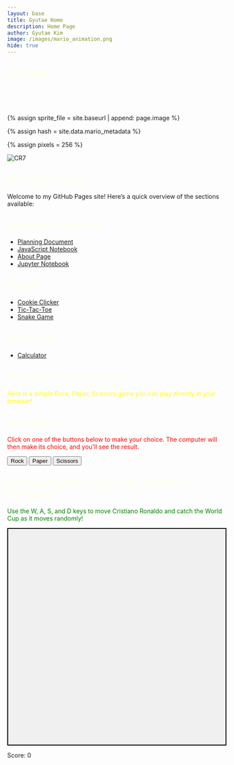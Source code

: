 ```yaml
---
layout: base
title: Gyutae Home 
description: Home Page
author: Gyutae Kim
image: /images/mario_animation.png
hide: true
---
```


## welcome 

<style>

.typewriter h1 {
  overflow: hidden; /* Ensures the content is not revealed until the animation */
  font-family: Monospace;
  border-right: .015em solid orange; /* The typwriter cursor */
  white-space: nowrap; /* Keeps the content on a single line */
  margin: 0 auto; /* Gives that scrolling effect as the typing happens */
  letter-spacing: 0.015em; /* Adjust as needed */
  animation: 
    typing 15.0s steps(30, end) forwards,
    blink-caret 1s step-end infinite;
  animation-delay: 0ms;
  animation-fill-mode: both;
  color: #000000
}

/* The typing effect */
@keyframes typing {
  0% {
    width: 0;
  }
  25%, 50%, 75% {
    width: 100%;
  }
  100% {
    width: 100%;
  }
}
/* The typewriter cursor effect */
@keyframes blink-caret {
  from, to { border-color: transparent }
  50% { border-color: white; }
}

h2 {
    color: #FFFFEE;
}

h1 {
  color: #FFFFFF
}

h1:hover {
  font-size: 32px;
}
</style>

<script>
  document.addEventListener("DOMContentLoaded", function() {
  setTimeout(function() {
      document.querySelector("body").classList.add("loaded");
  }, 2000)
});
</script>

<!-- <script>
document.addEventListener("DOMContentLoaded", function() {
  const words = ["Welcome", "to", "Srijan's", "Blog"];
  let wordIndex = 0;
  
  function updateWord() {
    const titleElement = document.querySelector(".typewriter h1");
    titleElement.textContent = words[wordIndex];
    wordIndex = (wordIndex + 1) % words.length;
  }

  setInterval(updateWord, 1); // Change word every 3.5 seconds
});
</script> -->

<div class="typewriter">
    <h1>Good Morning or night, Welcome to Gyutae's Blog</h1>
</div>

<br>

<!-- Liquid:  statements -->

<!--- Concatenation of site URL to frontmatter image  --->
{% assign sprite_file = site.baseurl | append: page.image %}
<!--- Has is a list variable containing mario metadata for sprite --->
{% assign hash = site.data.mario_metadata %}  
<!--- Size width/height of Sprit images --->
{% assign pixels = 256 %}

<!--- HTML for page contains <p> tag named "Mario" and class properties for a "sprite"  -->

<p id="mario" class="sprite"></p>
  
<!--- Embedded Cascading Style Sheet (CSS) rules, 
        define how HTML elements look 
--->
<style>

  /*CSS style rules for the id and class of the sprite...
  */
  .sprite {
    height: {{pixels}}px;
    width: {{pixels}}px;
    background-image: url('{{sprite_file}}');
    background-repeat: no-repeat;
  }

  /*background position of sprite element
  */
  #mario {
    background-position: calc({{animations[0].col}} * {{pixels}} * -1px) calc({{animations[0].row}} * {{pixels}}* -1px);
  }
</style>

<!--- Embedded executable code--->
<script>
  ////////// convert YML hash to javascript key:value objects /////////

  var mario_metadata = {}; //key, value object
  {% for key in hash %}  
  
  var key = "{{key | first}}"  //key
  var values = {} //values object
  values["row"] = {{key.row}}
  values["col"] = {{key.col}}
  values["frames"] = {{key.frames}}
  mario_metadata[key] = values; //key with values added

  {% endfor %}

  ////////// game object for player /////////

  class Mario {
    constructor(meta_data) {
      this.tID = null;  //capture setInterval() task ID
      this.positionX = 0;  // current position of sprite in X direction
      this.currentSpeed = 0;
      this.marioElement = document.getElementById("mario"); //HTML element of sprite
      this.pixels = {{pixels}}; //pixel offset of images in the sprite, set by liquid constant
      this.interval = 100; //animation time interval
      this.obj = meta_data;
      this.marioElement.style.position = "absolute";
    }

    animate(obj, speed) {
      let frame = 0;
      const row = obj.row * this.pixels;
      this.currentSpeed = speed;

      this.tID = setInterval(() => {
        const col = (frame + obj.col) * this.pixels;
        this.marioElement.style.backgroundPosition = `-${col}px -${row}px`;
        this.marioElement.style.left = `${this.positionX}px`;

        this.positionX += speed;
        frame = (frame + 1) % obj.frames;

        const viewportWidth = window.innerWidth;
        if (this.positionX > viewportWidth - this.pixels) {
          document.documentElement.scrollLeft = this.positionX - viewportWidth + this.pixels;
        }
      }, this.interval);
    }

    startWalking() {
      this.stopAnimate();
      this.animate(this.obj["Walk"], 3);
    }

    startRunning() {
      this.stopAnimate();
      this.animate(this.obj["Run1"], 6);
    }

    startPuffing() {
      this.stopAnimate();
      this.animate(this.obj["Puff"], 0);
    }

    startCheering() {
      this.stopAnimate();
      this.animate(this.obj["Cheer"], 0);
    }

    startFlipping() {
      this.stopAnimate();
      this.animate(this.obj["Flip"], 0);
    }

    startResting() {
      this.stopAnimate();
      this.animate(this.obj["Rest"], 0);
    }

    stopAnimate() {
      clearInterval(this.tID);
    }
  }

  const mario = new Mario(mario_metadata);

  ////////// event control /////////

  window.addEventListener("keydown", (event) => {
    if (event.key === "ArrowRight") {
      event.preventDefault();
      if (event.repeat) {
        mario.startCheering();
      } else {
        if (mario.currentSpeed === 0) {
          mario.startWalking();
        } else if (mario.currentSpeed === 3) {
          mario.startRunning();
        }
      }
    } else if (event.key === "ArrowLeft") {
      event.preventDefault();
      if (event.repeat) {
        mario.stopAnimate();
      } else {
        mario.startPuffing();
      }
    }
  });

  //touch events that enable animations
  window.addEventListener("touchstart", (event) => {
    event.preventDefault(); // prevent default browser action
    if (event.touches[0].clientX > window.innerWidth / 2) {
      // move right
      if (currentSpeed === 0) { // if at rest, go to walking
        mario.startWalking();
      } else if (currentSpeed === 3) { // if walking, go to running
        mario.startRunning();
      }
    } else {
      // move left
      mario.startPuffing();
    }
  });

  //stop animation on window blur
  window.addEventListener("blur", () => {
    mario.stopAnimate();
  });

  //start animation on window focus
  window.addEventListener("focus", () => {
     mario.startFlipping();
  });

  //start animation on page load or page refresh
  document.addEventListener("DOMContentLoaded", () => {
    // adjust sprite size for high pixel density devices
    const scale = window.devicePixelRatio;
    const sprite = document.querySelector(".sprite");
    sprite.style.transform = `scale(${0.2 * scale})`;
    mario.startResting();
  });

</script>




![CR7](images/Cristiano-Ronaldo.avif)


## My GitHub Pages

Welcome to my GitHub Pages site! Here’s a quick overview of the sections available:

## Notebooks Submenu

- [Planning Document]({{site.baseurl}}/plans/sprint1)
- [JavaScript Notebook]({{site.baseurl}}/jscell/sprint1)
- [About Page]({{site.baseurl}}/about/sprint1)
- [Jupyter Notebook]({{site.baseurl}}/2024/09/16/jupyter_IPYNB_2_.html)

## Games

- [Cookie Clicker]({{site.baseurl}}/cookieclicker/sprint1)
- [Tic-Tac-Toe]({{site.baseurl}}/tictactoe/sprint1)
- [Snake Game]({{site.baseurl}}/snake/sprint1)

## Other Stuff

- [Calculator]({{site.baseurl}}/binarycalculator/sprint1)


<link rel="stylesheet" href="/assets/css/custom.css">

## Rock Paper Scissors Game

<span style="color: yellow;">Here is a simple Rock, Paper, Scissors game you can play directly in your browser!</span>

## Instructions

<span style="color: red;">Click on one of the buttons below to make your choice. The computer will then make its choice, and you'll see the result.</span>

<div id="game">
    <button onclick="play('rock')">Rock</button>
    <button onclick="play('paper')">Paper</button>
    <button onclick="play('scissors')">Scissors</button>
</div>

<p id="result"></p>

<script>
function play(userChoice) {
    const choices = ['rock', 'paper', 'scissors'];
    const computerChoice = choices[Math.floor(Math.random() * 3)];
    
    let result = '';
    
    if (userChoice === computerChoice) {
        result = 'It\'s a tie!';
    } else if (
        (userChoice === 'rock' && computerChoice === 'scissors') ||
        (userChoice === 'paper' && computerChoice === 'rock') ||
        (userChoice === 'scissors' && computerChoice === 'paper')
    ) {
        result = 'You win!';
    } else {
        result = 'You lose!';
    }
    
    document.getElementById('result').innerText = `Computer chose ${computerChoice}. ${result}`;
}
</script>

## Cristiano Ronaldo Chasing the World Cup Animation

<span style="color: green;">Use the W, A, S, and D keys to move Cristiano Ronaldo and catch the World Cup as it moves randomly!</span>

<div id="gameArea" style="width: 100%; height: 500px; position: relative; background-color: #f0f0f0; border: 2px solid #000; overflow: hidden;">
  <div id="ronaldo" style="position: absolute; width: 100px; height: 100px; background-image: url('images/ronaldo.jpg'); background-size: cover;"></div>
  <div id="worldcup" style="position: absolute; width: 100px; height: 100px; background-image: url('images/worldcup.jpg'); background-size: cover;"></div>
</div>

<p>Score: <span id="score">0</span></p>

<script>
  const ronaldo = document.getElementById('ronaldo');
  const worldcup = document.getElementById('worldcup');
  const gameArea = document.getElementById('gameArea');
  const scoreElement = document.getElementById('score');
  let ronaldoPosition = { x: 0, y: 0 };
  let worldcupPosition = { x: 300, y: 200 }; // Starting position for the World Cup
  let score = 0;

  // Function to move Ronaldo based on W, A, S, D keys
  function moveRonaldo(dx, dy) {
    ronaldoPosition.x += dx;
    ronaldoPosition.y += dy;

    // Ensure Ronaldo stays within bounds
    ronaldoPosition.x = Math.max(0, Math.min(ronaldoPosition.x, gameArea.clientWidth - ronaldo.clientWidth));
    ronaldoPosition.y = Math.max(0, Math.min(ronaldoPosition.y, gameArea.clientHeight - ronaldo.clientHeight));

    ronaldo.style.left = ronaldoPosition.x + 'px';
    ronaldo.style.top = ronaldoPosition.y + 'px';

    checkCollision();
  }

  // Function to move the World Cup randomly
  function moveWorldCupRandomly() {
    worldcupPosition.x = Math.random() * (gameArea.clientWidth - worldcup.clientWidth);
    worldcupPosition.y = Math.random() * (gameArea.clientHeight - worldcup.clientHeight);

    worldcup.style.left = worldcupPosition.x + 'px';
    worldcup.style.top = worldcupPosition.y + 'px';
  }

  // Function to check for collision between Ronaldo and the World Cup
  function checkCollision() {
    const ronaldoRect = ronaldo.getBoundingClientRect();
    const worldcupRect = worldcup.getBoundingClientRect();

    if (!(ronaldoRect.right < worldcupRect.left ||
          ronaldoRect.left > worldcupRect.right ||
          ronaldoRect.bottom < worldcupRect.top ||
          ronaldoRect.top > worldcupRect.bottom)) {
      score++;
      scoreElement.textContent = score;
      moveWorldCupRandomly();
    }
  }

  // Move the World Cup every 1 second (1000 milliseconds)
  setInterval(moveWorldCupRandomly, 1000);

  // Listen for W, A, S, D key presses to move Ronaldo
  document.addEventListener('keydown', function(event) {
    switch (event.key) {
      case 'w':
        moveRonaldo(0, -10);
        break;
      case 's':
        moveRonaldo(0, 10);
        break;
      case 'a':
        moveRonaldo(-10, 0);
        break;
      case 'd':
        moveRonaldo(10, 0);
        break;
    }
  });
</script>


